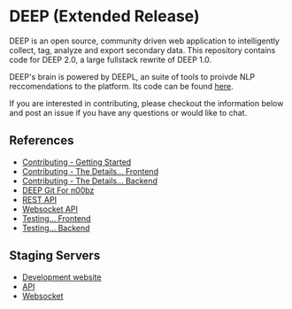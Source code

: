 # DEEP (Extended Release)

DEEP is an open source, community driven web application to intelligently collect, tag, analyze and export secondary data. This repository contains code for DEEP 2.0, a large fullstack rewrite of DEEP 1.0.

DEEP's brain is powered by DEEPL, an suite of tools to proivde NLP reccomendations to the platform. Its code can be found [here](https://github.com/eoglethorpe/deepl).

If you are interested in contributing, please checkout the information below and post an issue if you have any questions or would like to chat.

## References

- [Contributing - Getting Started](docs/getting-started.md)
- [Contributing - The Details... Frontend](docs/contributing_frontend.md)
- [Contributing - The Details... Backend](docs/contributing_backend.md)
- [DEEP Git For n00bz](docs/git.md)
- [REST API](docs/api-rest.md)
- [Websocket API](docs/api-websocket.md)
- [Testing... Frontend](docs/testing_frontend.md)
- [Testing... Backend](docs/testing_backend.md)

## Staging Servers

- [Development website](http://deeper.togglecorp.com)
- [API](http://api.deeper.togglecorp.com)
- [Websocket](http://websocket.deeper.togglecorp.com)
